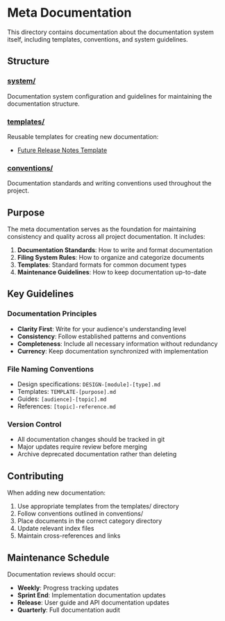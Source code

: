 # Meta Documentation

This directory contains documentation about the documentation system itself, including templates, conventions, and system guidelines.

## Structure

### [system/](system/)
Documentation system configuration and guidelines for maintaining the documentation structure.

### [templates/](templates/)
Reusable templates for creating new documentation:
- [Future Release Notes Template](templates/TEMPLATE-future-release-notes.md)

### [conventions/](conventions/)
Documentation standards and writing conventions used throughout the project.

## Purpose

The meta documentation serves as the foundation for maintaining consistency and quality across all project documentation. It includes:

1. **Documentation Standards**: How to write and format documentation
2. **Filing System Rules**: How to organize and categorize documents
3. **Templates**: Standard formats for common document types
4. **Maintenance Guidelines**: How to keep documentation up-to-date

## Key Guidelines

### Documentation Principles
- **Clarity First**: Write for your audience's understanding level
- **Consistency**: Follow established patterns and conventions
- **Completeness**: Include all necessary information without redundancy
- **Currency**: Keep documentation synchronized with implementation

### File Naming Conventions
- Design specifications: `DESIGN-[module]-[type].md`
- Templates: `TEMPLATE-[purpose].md`
- Guides: `[audience]-[topic].md`
- References: `[topic]-reference.md`

### Version Control
- All documentation changes should be tracked in git
- Major updates require review before merging
- Archive deprecated documentation rather than deleting

## Contributing

When adding new documentation:
1. Use appropriate templates from the templates/ directory
2. Follow conventions outlined in conventions/
3. Place documents in the correct category directory
4. Update relevant index files
5. Maintain cross-references and links

## Maintenance Schedule

Documentation reviews should occur:
- **Weekly**: Progress tracking updates
- **Sprint End**: Implementation documentation updates
- **Release**: User guide and API documentation updates
- **Quarterly**: Full documentation audit